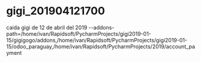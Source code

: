 # gigi_201904121700
caida gigi de 12 de abril del 2019
--addons-path=/home/ivan/Rapidsoft/PycharmProjects/gigi2019-01-15/gigigogo/addons,/home/ivan/Rapidsoft/PycharmProjects/gigi2019-01-15/odoo_paraguay,/home/ivan/Rapidsoft/PycharmProjects/2019/account_payment
